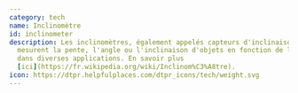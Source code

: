 ```yaml
---
category: tech
name: Inclinomètre
id: inclinometer
description: Les inclinomètres, également appelés capteurs d'inclinaison,
  mesurent la pente, l'angle ou l'inclinaison d'objets en fonction de la gravité
  dans diverses applications. En savoir plus
  [ici](https://fr.wikipedia.org/wiki/Inclinom%C3%A8tre).
icon: https://dtpr.helpfulplaces.com/dtpr_icons/tech/weight.svg
---
```

